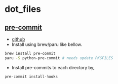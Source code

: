 # dot_files

## [pre-commit](https://pre-commit.com/)
- [github](https://github.com/pre-commit/pre-commit)
- Install using brew/paru like bellow.
```bash
brew install pre-commit
paru -S python-pre-commit # needs update PKGFILES
```
- Install pre-commits to each directory by,
```bash
pre-commit install-hooks
```


